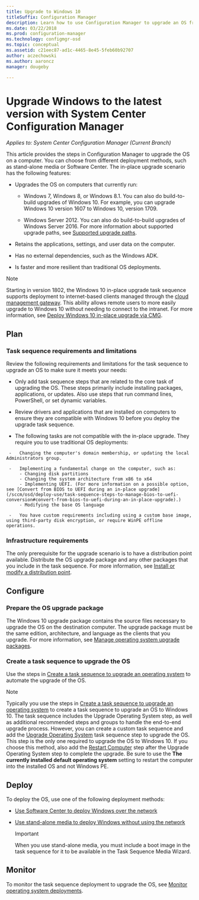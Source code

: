 ```yaml
---
title: Upgrade to Windows 10
titleSuffix: Configuration Manager
description: Learn how to use Configuration Manager to upgrade an OS from Windows 7 or later to Windows 10.
ms.date: 03/22/2018
ms.prod: configuration-manager
ms.technology: configmgr-osd
ms.topic: conceptual
ms.assetid: c21eec87-ad1c-4465-8e45-5feb60b92707
author: aczechowski
ms.author: aaroncz
manager: dougeby

---
```

# Upgrade Windows to the latest version with System Center Configuration Manager

*Applies to: System Center Configuration Manager (Current Branch)*

This article provides the steps in Configuration Manager to upgrade the OS on a computer. You can choose from different deployment methods, such as stand-alone media or Software Center. The in-place upgrade scenario has the following features:  

-   Upgrades the OS on computers that currently run:
    - Windows 7, Windows 8, or Windows 8.1. You can also do build-to-build upgrades of Windows 10. For example, you can upgrade Windows 10 version 1607 to Windows 10, version 1709.  
    
    - Windows Server 2012. You can also do build-to-build upgrades of Windows Server 2016. For more information about supported upgrade paths, see [Supported upgrade paths](https://docs.microsoft.com/windows-server/get-started/supported-upgrade-paths#upgrading-previous-retail-versions-of-windows-server-to-windows-server-2016).    

-   Retains the applications, settings, and user data on the computer.  

-   Has no external dependencies, such as the Windows ADK.  

-   Is faster and more resilient than traditional OS deployments.  


> [!Note]  
> Starting in version 1802, the Windows 10 in-place upgrade task sequence supports deployment to internet-based clients managed through the [cloud management gateway](/sccm/core/clients/manage/plan-cloud-management-gateway). This ability allows remote users to more easily upgrade to Windows 10 without needing to connect to the intranet. For more information, see [Deploy Windows 10 in-place upgrade via CMG](/sccm/osd/deploy-use/manage-task-sequences-to-automate-tasks#deploy-windows-10-in-place-upgrade-via-cmg). <!-- 1357149 -->



##  <a name="BKMK_Plan"></a> Plan  

### Task sequence requirements and limitations

Review the following requirements and limitations for the task sequence to upgrade an OS to make sure it meets your needs:  

  -   Only add task sequence steps that are related to the core task of upgrading the OS. These steps primarily include installing packages, applications, or updates. Also use steps that run command lines, PowerShell, or set dynamic variables.  

  -   Review drivers and applications that are installed on computers to ensure they are compatible with Windows 10 before you deploy the upgrade task sequence.  

  -   The following tasks are not compatible with the in-place upgrade. They require you to use traditional OS deployments:  

     -   Changing the computer's domain membership, or updating the local Administrators group.  

     -   Implementing a fundamental change on the computer, such as: 
         - Changing disk partitions
         - Changing the system architecture from x86 to x64
         - Implementing UEFI. (For more information on a possible option, see [Convert from BIOS to UEFI during an in-place upgrade](/sccm/osd/deploy-use/task-sequence-steps-to-manage-bios-to-uefi-conversion#convert-from-bios-to-uefi-during-an-in-place-upgrade).)
         - Modifying the base OS language  

     -   You have custom requirements including using a custom base image, using third-party disk encryption, or require WinPE offline operations.  

### Infrastructure requirements  

The only prerequisite for the upgrade scenario is to have a distribution point available. Distribute the OS upgrade package and any other packages that you include in the task sequence. For more information, see [Install or modify a distribution point](../../core/servers/deploy/configure/install-and-configure-distribution-points.md).



##  <a name="BKMK_Configure"></a> Configure  

### Prepare the OS upgrade package  

  The Windows 10 upgrade package contains the source files necessary to upgrade the OS on the destination computer. The upgrade package must be the same edition, architecture, and language as the clients that you upgrade. For more information, see [Manage operating system upgrade packages](../get-started/manage-operating-system-upgrade-packages.md).  


### Create a task sequence to upgrade the OS  

  Use the steps in [Create a task sequence to upgrade an operating system](create-a-task-sequence-to-upgrade-an-operating-system.md) to automate the upgrade of the OS.  

   > [!NOTE]  
   > Typically you use the steps in [Create a task sequence to upgrade an operating system](create-a-task-sequence-to-upgrade-an-operating-system.md) to create a task sequence to upgrade an OS to Windows 10. The task sequence includes the Upgrade Operating System step, as well as additional recommended steps and groups to handle the end-to-end upgrade process. However, you can create a custom task sequence and add the [Upgrade Operating System](../understand/task-sequence-steps.md#BKMK_UpgradeOS) task sequence step to upgrade the OS. This step is the only one required to upgrade the OS to Windows 10. If you choose this method, also add the [Restart Computer](../understand/task-sequence-steps.md#BKMK_RestartComputer) step after the Upgrade Operating System step to complete the upgrade. Be sure to use the **The currently installed default operating system** setting to restart the computer into the installed OS and not Windows PE.  



##  <a name="BKMK_Deploy"></a> Deploy  

To deploy the OS, use one of the following deployment methods:  

  -   [Use Software Center to deploy Windows over the network](use-software-center-to-deploy-windows-over-the-network.md)  

  -   [Use stand-alone media to deploy Windows without using the network](use-stand-alone-media-to-deploy-windows-without-using-the-network.md)  

      > [!IMPORTANT]  
      > When you use stand-alone media, you must include a boot image in the task sequence for it to be available in the Task Sequence Media Wizard.




## Monitor  

To monitor the task sequence deployment to upgrade the OS, see [Monitor operating system deployments](monitor-operating-system-deployments.md).  
